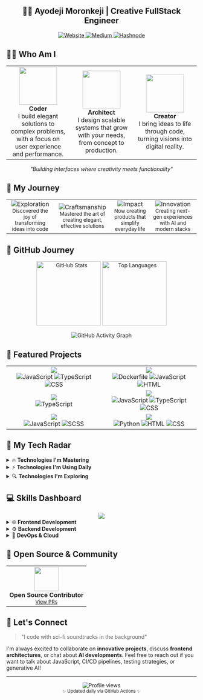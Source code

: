 <div align="center"><h2>👨‍💻 Ayodeji Moronkeji | Creative FullStack Engineer</h2></div>

<div align="center">
  
<a href="https://www.morayodeji.tech/" target="_blank" rel="noopener noreferrer">
  <img src="https://img.shields.io/badge/Website-morayodeji.tech-0A0A0A?style=for-the-badge&logo=google-chrome&logoColor=white" alt="Website" />
</a>
<a href="https://morayodeji.medium.com/" target="_blank" rel="noopener noreferrer">
  <img src="https://img.shields.io/badge/Medium-morayodeji-000000?style=for-the-badge&logo=medium&logoColor=white" alt="Medium" />
</a>
<a href="https://davemkeji.hashnode.dev" target="_blank" rel="noopener noreferrer">
  <img src="https://img.shields.io/badge/Hashnode-davemkeji-2962FF?style=for-the-badge&logo=hashnode&logoColor=white" alt="Hashnode" />
</a>
  
</div>

<!-- ## 🎭 Who Am I

> *Building interfaces where creativity meets functionality*

```javascript
const ayodeji = {
  frontend: ['JavaScript', 'TypeScript', 'React', 'NextJS', 'HTML5', 'CSS3', 'SASS/SCSS'],
  backend: ['Node.js', 'Express', 'NestJS'],
  database: ['MongoDB', 'PostgreSQL', 'MySQL', 'Redis', 'Firebase'],
  testing: ['Jest', 'Cypress', 'React Testing Library', 'Mocha', 'Chai'],
  devOps: ['Docker', 'Kubernetes', 'Jenkins', 'CircleCI', 'GitHub Actions', 'Terraform', 'Ansible'],
  cloud: ['AWS', 'Google Cloud', 'Azure', 'Heroku', 'Netlify', 'Vercel'],
  tools: ['Tailwind', 'Webpack', 'Vite', 'Babel', 'ESLint', 'Git', 'Postman'],
  architecture: ['Microservices', 'Serverless', 'REST API', 'GraphQL'],
  passions: ['Web UI', 'Generative AI', 'Forex Trading', 'CI/CD Automation'],
  hobbies: ['Chess ♟️', 'Piano 🎹', 'Sci-fi Films 🎬'],
  currentlyLearning: ['Advanced Generative AI Patterns', 'Kubernetes Orchestration', 'Cloud Infrastructure Security']
};
``` -->

<!-- ## <img src="https://media.giphy.com/media/WUlplcMpOCEmTGBtBW/giphy.gif" width="30"> Who Am I

```bash
$ whoami
> Ayodeji Moronkeji

$ cat ayodeji.profile
> Frontend Engineer with fullstack & DevOps superpowers

$ ayodeji --interests
> Web UI, Generative AI, Forex Trading, System Architecture

$ ayodeji --superpower
> Transforming complex requirements into elegant interfaces

$ ayodeji --status
> Currently building the future, one component at a time...
``` -->

<!-- ## 🎭 Who Am I

```javascript
class AyodejiMoronkeji {
  constructor() {
    this.title = "Creative Frontend Engineer";
    this.location = "Nigeria 🇳🇬";
    this.yearsOfExperience = new Date().getFullYear() - 2017;
  }

  get skills() {
    return {
      frontend: ["React", "TypeScript", "Next.js", "TailwindCSS"],
      backend: ["Node.js", "Express", "MongoDB", "PostgreSQL"],
      devOps: ["Docker", "AWS", "CI/CD", "Kubernetes"]
    };
  }

  get passions() {
    return ["Clean UIs", "Scalable Architecture", "Mentoring"];
  }

  sayHello() {
    console.log("Thanks for stopping by! Let's build something amazing together.");
  }
}

// Initialize
const ayodeji = new AyodejiMoronkeji();
ayodeji.sayHello();
``` -->

## 👨‍💻 Who Am I

<div align="center">
  <table>
    <tr>
      <td align="center" width="33%">
        <img src="https://media.giphy.com/media/f3iwJFOVOwuy7K6FFw/giphy.gif" width="100" />
        <br />
        <strong>Coder</strong>
        <br />
        I build elegant solutions to complex problems, with a focus on user experience and performance.
      </td>
      <td align="center" width="33%">
        <img src="https://media.giphy.com/media/UVG0BN8TOMKkPOJS6e/giphy.gif" width="100" />
        <br />
        <strong>Architect</strong>
        <br />
        I design scalable systems that grow with your needs, from concept to production.
      </td>
      <td align="center" width="33%">
        <img src="https://media.giphy.com/media/dMLmQfCO7lCA2gX3tw/giphy.gif" width="100" />
        <br />
        <strong>Creator</strong>
        <br />
        I bring ideas to life through code, turning visions into digital reality.
      </td>
    </tr>
  </table>
</div>

<p align="center"><i>"Building interfaces where creativity meets functionality"</i></p>


## 🚀 My Journey

<div align="center">
  <table>
    <tr>
      <td align="center">
        <img src="https://img.shields.io/badge/Phase%201-Exploration-blue?style=for-the-badge" alt="Exploration"/>
        <br/>
        <sub>Discovered the joy of transforming ideas into code</sub>
      </td>
      <td align="center">
        <img src="https://img.shields.io/badge/Phase%202-Craftsmanship-purple?style=for-the-badge" alt="Craftsmanship"/>
        <br/>
        <sub>Mastered the art of creating elegant, effective solutions</sub>
      </td>
      <!-- <td align="center">
        <img src="https://img.shields.io/badge/Phase%203-Leadership-red?style=for-the-badge" alt="Leadership"/>
        <br/>
        <sub>Now building teams and shaping tech decisions</sub>
      </td> -->
      <td align="center">
				<img src="https://img.shields.io/badge/Phase%203-Impact-red?style=for-the-badge" alt="Impact"/>
				<br/>
				<sub>Now creating products that simplify everyday life</sub>
      </td>
      <td align="center">
        <img src="https://img.shields.io/badge/Current-Innovation-green?style=for-the-badge" alt="Innovation"/>
        <br/>
        <sub>Creating next-gen experiences with AI and modern stacks</sub>
      </td>
    </tr>
  </table>
</div>

## 🚀 GitHub Journey

<div align="center">
  <img src="https://github-readme-stats.vercel.app/api?username=d-beloved&count_private=true&show_icons=true&theme=radical" alt="GitHub Stats" height="170" />
  <img src="https://github-readme-stats.vercel.app/api/top-langs/?username=d-beloved&layout=compact&theme=radical" alt="Top Languages" height="170" />
</div>

<div align="center">
  
  ![GitHub Activity Graph](https://raw.githubusercontent.com/d-beloved/d-beloved/output/github-graph-snake.svg)
  
</div>

## 💼 Featured Projects

<div align="center" id="featured-projects">
  <!-- FEATURED_PROJECTS_START -->
<table>
  <tr>
    <td width="50%" align="center">
          <a href="https://github.com/d-beloved/aiskillgaugr">
            <img src="https://github-readme-stats.vercel.app/api/pin/?username=d-beloved&repo=aiskillgaugr&theme=maroongold" />
          </a>
          <br />
          <div><img src="https://img.shields.io/badge/-JavaScript-f1e05a?style=flat-square&logo=javascript&logoColor=white" alt="JavaScript"/> <img src="https://img.shields.io/badge/-TypeScript-3178c6?style=flat-square&logo=typescript&logoColor=white" alt="TypeScript"/> <img src="https://img.shields.io/badge/-CSS-663399?style=flat-square&logo=css&logoColor=white" alt="CSS"/></div>
        </td>
    <td width="50%" align="center">
            <a href="https://github.com/d-beloved/news-harbor">
              <img src="https://github-readme-stats.vercel.app/api/pin/?username=d-beloved&repo=news-harbor&theme=maroongold" />
            </a>
            <br />
            <div><img src="https://img.shields.io/badge/-Dockerfile-384d54?style=flat-square&logo=dockerfile&logoColor=white" alt="Dockerfile"/> <img src="https://img.shields.io/badge/-JavaScript-f1e05a?style=flat-square&logo=javascript&logoColor=white" alt="JavaScript"/> <img src="https://img.shields.io/badge/-HTML-e34c26?style=flat-square&logo=html&logoColor=white" alt="HTML"/></div>
          </td>
  </tr>
  <tr>
    <td width="50%" align="center">
          <a href="https://github.com/d-beloved/git-repo-lines-of-code">
            <img src="https://github-readme-stats.vercel.app/api/pin/?username=d-beloved&repo=git-repo-lines-of-code&theme=maroongold" />
          </a>
          <br />
          <div><img src="https://img.shields.io/badge/-TypeScript-3178c6?style=flat-square&logo=typescript&logoColor=white" alt="TypeScript"/></div>
        </td>
    <td width="50%" align="center">
            <a href="https://github.com/d-beloved/api-sage">
              <img src="https://github-readme-stats.vercel.app/api/pin/?username=d-beloved&repo=api-sage&theme=maroongold" />
            </a>
            <br />
            <div><img src="https://img.shields.io/badge/-JavaScript-f1e05a?style=flat-square&logo=javascript&logoColor=white" alt="JavaScript"/> <img src="https://img.shields.io/badge/-TypeScript-3178c6?style=flat-square&logo=typescript&logoColor=white" alt="TypeScript"/> <img src="https://img.shields.io/badge/-CSS-663399?style=flat-square&logo=css&logoColor=white" alt="CSS"/></div>
          </td>
  </tr>
  <tr>
    <td width="50%" align="center">
          <a href="https://github.com/d-beloved/thelearnedtongue">
            <img src="https://github-readme-stats.vercel.app/api/pin/?username=d-beloved&repo=thelearnedtongue&theme=maroongold" />
          </a>
          <br />
          <div><img src="https://img.shields.io/badge/-JavaScript-f1e05a?style=flat-square&logo=javascript&logoColor=white" alt="JavaScript"/> <img src="https://img.shields.io/badge/-SCSS-c6538c?style=flat-square&logo=scss&logoColor=white" alt="SCSS"/></div>
        </td>
    <td width="50%" align="center">
            <a href="https://github.com/Namit2111/bible-verse-finder">
              <img src="https://github-readme-stats.vercel.app/api/pin/?username=d-beloved&repo=bible-verse-finder&theme=maroongold" />
            </a>
            <br />
            <div><img src="https://img.shields.io/badge/-Python-3572A5?style=flat-square&logo=python&logoColor=white" alt="Python"/> <img src="https://img.shields.io/badge/-HTML-e34c26?style=flat-square&logo=html&logoColor=white" alt="HTML"/> <img src="https://img.shields.io/badge/-CSS-663399?style=flat-square&logo=css&logoColor=white" alt="CSS"/></div>
          </td>
  </tr>
</table>
  <!-- FEATURED_PROJECTS_END -->
</div>

## 🎯 My Tech Radar

<details>
<summary>🔥 <b>Technologies I'm Mastering</b></summary>
<br/>
  
- **Kubernetes**: Advanced cluster management, custom controllers
- **AWS Cloud Architecture**: Serverless patterns, multi-region deployments
- **React Ecosystem**: Advanced patterns, performance optimization
  
</details>

<details>
<summary>⚡ <b>Technologies I'm Using Daily</b></summary>
<br/>
  
- **ReactJS**: Crafting dynamic, high-performance user interfaces for modern web applications
- **Node.js**: Building scalable APIs and microservices
- **TypeScript**: Type-safe development across full stack
- **CI/CD**: Automated testing and deployment pipelines
  
</details>

<details>
<summary>🔍 <b>Technologies I'm Exploring</b></summary>
<br/>
  
- **Ruby on Rails**: Rapid web application development with convention over configuration
- **AI & LLMs**: Exploring large language models and intelligent automation
- **Quantum Computing**: Investigating next-generation computational paradigms
  
</details>

<!-- ## 📚 Knowledge Timeline

<div align="center">
  <table>
    <tr>
      <td align="center">
        <img src="https://img.shields.io/badge/2023-Current-brightgreen?style=for-the-badge" alt="2023"/>
        <br/>
        <b>AI Integration & Cloud Architecture</b>
        <br/>
        <i>Advanced AI patterns & multi-cloud solutions</i>
      </td>
      <td align="center">
        <img src="https://img.shields.io/badge/2021-2022-blue?style=for-the-badge" alt="2021-2022"/>
        <br/>
        <b>Microservices & DevOps</b>
        <br/>
        <i>CI/CD, container orchestration, monitoring</i>
      </td>
      <td align="center">
        <img src="https://img.shields.io/badge/2018-2020-orange?style=for-the-badge" alt="2018-2020"/>
        <br/>
        <b>Full Stack Development</b>
        <br/>
        <i>Modern web frameworks & scalable backends</i>
      </td>
    </tr>
  </table>
</div> -->

## 💻 Skills Dashboard

<div align="center">
  <img src="https://skillicons.dev/icons?i=js,ts,react,nodejs,python,docker,kubernetes,aws,gcp,mongodb,postgres" />
</div>

<details>
<summary>🌐 <b>Frontend Development</b></summary>
<br/>
  
- **Frameworks**: React, Next.js
- **State Management**: Redux, Context API, Recoil
- **Styling**: Tailwind CSS, Styled Components, SASS
- **Testing**: Jest, React Testing Library, Cypress
  
</details>

<details>
<summary>⚙️ <b>Backend Development</b></summary>
<br/>
  
- **Core**: Node.js, Express, NestJS
- **API Design**: RESTful, GraphQL, WebSockets
- **Databases**: PostgreSQL, MongoDB, Redis, Firebase
- **Authentication**: OAuth, JWT, Session Management
  
</details>

<details>
<summary>🚀 <b>DevOps & Cloud</b></summary>
<br/>
  
- **Containerization**: Docker, Kubernetes
- **CI/CD**: GitHub Actions, Jenkins, CircleCI
- **Cloud Providers**: AWS, Google Cloud Platform, Azure
- **Infrastructure as Code**: Terraform, Ansible, CloudFormation
  
</details>

<!-- ## 🎓 Learning & Certification Hub

<div align="center">
  <a href="#"><img src="https://img.shields.io/badge/AWS-Certified_Solutions_Architect-FF9900?style=for-the-badge&logo=amazon-aws&logoColor=white" alt="AWS Certified"/></a>
  <a href="#"><img src="https://img.shields.io/badge/Google-Professional_Cloud_Engineer-4285F4?style=for-the-badge&logo=google-cloud&logoColor=white" alt="GCP Certified"/></a>
  <a href="#"><img src="https://img.shields.io/badge/MongoDB-Database_Administrator-47A248?style=for-the-badge&logo=mongodb&logoColor=white" alt="MongoDB Certified"/></a>
</div>

<details>
<summary>📖 <b>Current Learning Paths</b></summary>
<br/>
  
- **Machine Learning Engineering**: Building ML pipelines and deployment strategies
- **Cybersecurity**: Security best practices for cloud-native applications
- **System Design**: Architecturing for global scale and reliability
  
</details>

<details>
<summary>🏆 <b>Recent Achievements</b></summary>
<br/>
  
- **[2023]** Led migration of legacy system to microservices architecture
- **[2022]** Reduced cloud infrastructure costs by 40% through optimization
- **[2021]** Implemented CI/CD pipeline reducing deployment time by 75%
  
</details> -->

## 🌟 Open Source & Community

<div align="center">
  <table>
    <tr>
      <td align="center">
        <img width="64" src="https://github.githubassets.com/images/modules/logos_page/GitHub-Mark.png"/>
        <br/>
        <b>Open Source Contributor</b>
        <br/>
        <sub><a href="https://github.com/pulls?q=is%3Apr+author%3Ad-beloved">View PRs</a></sub>
      </td>
      <!-- <td align="center">
        <img width="64" src="https://cdn.jsdelivr.net/npm/simple-icons@v3/icons/stackoverflow.svg"/>
        <br/>
        <b>Stack Overflow</b>
        <br/>
        <sub>2000+ reputation</sub>
      </td>
      <td align="center">
        <img width="64" src="https://cdn.jsdelivr.net/npm/simple-icons@v3/icons/dev-dot-to.svg"/>
        <br/>
        <b>Technical Writer</b>
        <br/>
        <sub>10+ published articles</sub>
      </td> -->
    </tr>
  </table>
</div>

<!-- <details>
<summary>🤝 <b>Mentorship & Speaking</b></summary>
<br/>
  
- **Tech Mentorship**: Guiding junior developers through career growth
- **Conference Talks**: Web performance optimization, DevOps best practices
- **Workshop Facilitation**: React advanced patterns, CI/CD implementation
  
</details> -->

<!-- ## 🎧 Current Vibes

<div align="center">
  
[![spotify](https://spotify-github-profile.vercel.app/api/view?uid=31w7ft7ossrnlcrxgeeibacykddi&cover_image=false&theme=default)](https://github.com/kittinan/spotify-github-profile)

</div> -->

## 💬 Let's Connect

> "I code with sci-fi soundtracks in the background"

I'm always excited to collaborate on **innovative projects**, discuss **frontend architectures**, or chat about **AI developments**. Feel free to reach out if you want to talk about JavaScript, CI/CD pipelines, testing strategies, or generative AI!

---

<div align="center">
  <img src="https://komarev.com/ghpvc/?username=d-beloved&color=blueviolet&style=for-the-badge" alt="Profile views" />
</div>

<div align="center">
  <sub>✨ Updated daily via GitHub Actions ✨</sub>
</div>